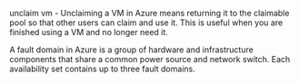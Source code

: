 
unclaim vm  -
Unclaiming a VM in Azure means returning it to the claimable pool so that other users can claim and use it. This is useful when you are finished using a VM and no longer need it.


A fault domain in Azure is a group of hardware and infrastructure components that share a common power source and network switch. Each availability set contains up to three fault domains.
